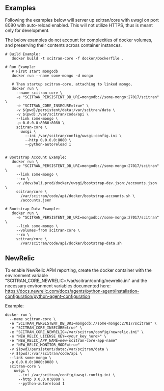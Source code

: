 

## Examples
Following the examples below will server up scitran/core with uwsgi on port 8080
with auto-reload enabled. This will not utilize HTTPS, thus is meant only for
development.

The below examples do not account for complexities of docker volumes, and
preserving their contents across container instances.


```
# Build Example:
   docker build -t scitran-core -f docker/Dockerfile .

# Run Example:
   # First start mongodb
   docker run --name some-mongo -d mongo

   # Then startup scitran-core, attaching to linked mongo.
   docker run \
     --name scitran-core \
     -e "SCITRAN_PERSISTENT_DB_URI=mongodb://some-mongo:27017/scitran" \
     -e "SCITRAN_CORE_INSECURE=true" \
     -v $(pwd)/persistent/data:/var/scitran/data \
     -v $(pwd):/var/scitran/code/api \
     --link some-mongo \
     -p 0.0.0.0:8080:8080 \
     scitran-core \
       uwsgi \
         --ini /var/scitran/config/uwsgi-config.ini \
         --http 0.0.0.0:8080 \
         --python-autoreload 1


# Bootstrap Account Example:
   docker run \
     -e "SCITRAN_PERSISTENT_DB_URI=mongodb://some-mongo:27017/scitran" \
     --link some-mongo \
     --rm \
     -v /dev/bali.prod/docker/uwsgi/bootstrap-dev.json:/accounts.json \
     scitran/core \
       /var/scitran/code/api/docker/bootstrap-accounts.sh \
       /accounts.json

# Bootstrap Data Example:
   docker run \
     -e "SCITRAN_PERSISTENT_DB_URI=mongodb://some-mongo:27017/scitran" \
     --link some-mongo \
     --volumes-from scitran-core \
     --rm \
     scitran/core \
       /var/scitran/code/api/docker/bootstrap-data.sh
```


## NewRelic
To enable NewRelic APM reporting, create the docker container with the
environment variable "SCITRAN_CORE_NEWRELIC=/var/scitran/config/newrelic.ini"
and the necessary environment variables documented here: https://docs.newrelic.com/docs/agents/python-agent/installation-configuration/python-agent-configuration

Example:
```
docker run \
  --name scitran-core \
  -e "SCITRAN_PERSISTENT_DB_URI=mongodb://some-mongo:27017/scitran" \
  -e "SCITRAN_CORE_INSECURE=true" \
  -e "SCITRAN_CORE_NEWRELIC=/var/scitran/config/newrelic.ini" \
  -e "NEW_RELIC_LICENSE_KEY=<your_key_here>" \
  -e "NEW_RELIC_APP_NAME=new-scitran-core-app-name"
  -e "NEW_RELIC_MONITOR_MODE=true"
  -v $(pwd)/persistent/data:/var/scitran/data \
  -v $(pwd):/var/scitran/code/api \
  --link some-mongo \
  -p 0.0.0.0:8080:8080 \
  scitran-core \
    uwsgi \
      --ini /var/scitran/config/uwsgi-config.ini \
      --http 0.0.0.0:8080 \
      --python-autoreload 1
```

